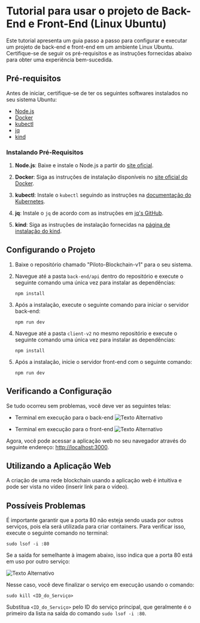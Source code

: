 # Tutorial para usar o projeto de Back-End e Front-End (Linux Ubuntu)

Este tutorial apresenta um guia passo a passo para configurar e executar um projeto de back-end e front-end em um ambiente Linux Ubuntu. Certifique-se de seguir os pré-requisitos e as instruções fornecidas abaixo para obter uma experiência bem-sucedida.

## Pré-requisitos

Antes de iniciar, certifique-se de ter os seguintes softwares instalados no seu sistema Ubuntu:

- [Node.js](https://nodejs.org/en/download)
- [Docker](https://www.docker.com/)
- [kubectl](https://kubernetes.io/docs/tasks/tools/)
- [jq](https://jqlang.github.io/jq/)
- [kind](https://kind.sigs.k8s.io/docs/user/quick-start/#installation)

### Instalando Pré-Requisitos

1. **Node.js**: Baixe e instale o Node.js a partir do [site oficial](https://nodejs.org/en/download).

2. **Docker**: Siga as instruções de instalação disponíveis no [site oficial do Docker](https://www.docker.com/).

3. **kubectl**: Instale o `kubectl` seguindo as instruções na [documentação do Kubernetes](https://kubernetes.io/docs/tasks/tools/).

4. **jq**: Instale o `jq` de acordo com as instruções em [jq's GitHub](https://jqlang.github.io/jq/).

5. **kind**: Siga as instruções de instalação fornecidas na [página de instalação do kind](https://kind.sigs.k8s.io/docs/user/quick-start/#installation).

## Configurando o Projeto

1. Baixe o repositório chamado "Piloto-Blockchain-v1" para o seu sistema.

2. Navegue até a pasta `back-end/api` dentro do repositório e execute o seguinte comando uma única vez para instalar as dependências:
   ```shell
   npm install
   ```

3. Após a instalação, execute o seguinte comando para iniciar o servidor back-end:
   ```shell
   npm run dev
   ```

4. Navegue até a pasta `client-v2` no mesmo repositório e execute o seguinte comando uma única vez para instalar as dependências:
   ```shell
   npm install
   ```

5. Após a instalação, inicie o servidor front-end com o seguinte comando:
   ```shell
   npm run dev
   ```

## Verificando a Configuração

Se tudo ocorreu sem problemas, você deve ver as seguintes telas:

- Terminal em execução para o back-end
![Texto Alternativo](docs/imagens/terminal-back.png)

- Terminal em execução para o front-end
![Texto Alternativo](docs/imagens/terminal-front.png)


Agora, você pode acessar a aplicação web no seu navegador através do seguinte endereço: [http://localhost:3000](http://localhost:3000).

## Utilizando a Aplicação Web

A criação de uma rede blockchain usando a aplicação web é intuitiva e pode ser vista no vídeo (inserir link para o vídeo).

## Possíveis Problemas

É importante garantir que a porta 80 não esteja sendo usada por outros serviços, pois ela será utilizada para criar containers. Para verificar isso, execute o seguinte comando no terminal:

```shell
sudo lsof -i :80
```

Se a saída for semelhante à imagem abaixo, isso indica que a porta 80 está em uso por outro serviço:

![Texto Alternativo](docs/imagens/terminal-port.png)

Nesse caso, você deve finalizar o serviço em execução usando o comando:

```shell
sudo kill <ID_do_Serviço>
```

Substitua `<ID_do_Serviço>` pelo ID do serviço principal, que geralmente é o primeiro da lista na saída do comando `sudo lsof -i :80`.